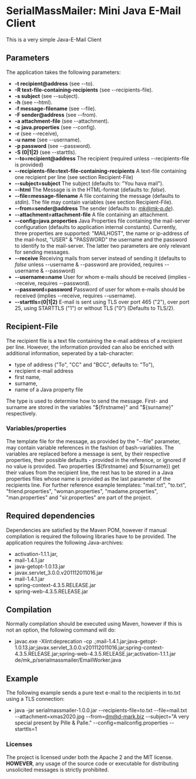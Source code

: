 # SerialMassMailer: Mini Java E-Mail Client

This is a very simple Java-E-Mail Client

## Parameters
The application takes the following parameters:
- **-t recipient@address** (see --to).
- **-R text-file-containing-recipients** (see --recipients-file).
- **-s subject** (see --subject).
- **-h** (see --html).
- **-f message-filename** (see --file).
- **-F sender@address** (see --from).
- **-a attachment-file** (see --attachment).
- **-c java.properties** (see --config).
- **-r** (see --receive),
- **-u name** (see --username).
- **-p password** (see --password).
- **-S (0|1|2)** (see --starttls).
- **--to=recipient@address**
The recipient (required unless --recipients-file is provided)
- **--recipients-file=text-file-containing-recipients**
A text-file containing one recipient per line (see section Recipient-File)
- **--subject=subject**
The subject (defaults to: "You hava mail").
- **--html**
The Message is in the HTML-format (defaults to: *false*).
- **--file=message-filename**
A file containing the message (defaults to *stdin*).
The file may contain variables (see section Recipient-File).
- **--from=sender@address**
The sender (defaults to: *mk@mk-p.de*).
- **--attachment=attachment-file**
A file containing an attachment.
- **--config=java.properties**
Java Properties file containing the mail-server configuration (defaults to application internal constants).
Currently, three properties are supported: "MAILHOST", the name or ip-address of the mail-host, "USER" & "PASSWORD" the username and the password to identify to the mail-server.  The latter two parameters are only relevant for sending messages.
- **--receive**
Receiving mails from server instead of sending it (defaults to *false* unless --username & --password are provided, requires --username & --password)
- **--username=name**
User for whom e-mails should be received (implies --receive, requires --password).
- **--password=password**
Password of user for whom e-mails should be received (implies --receive, requires --username).
- **--starttls=(0|1|2)**
E-mail is sent using TLS over port 465 ("2"), over port 25, using STARTTLS ("1") or without TLS ("0") (Defaults to TLS/2).

## Recipient-File
The recipient file is a text file containing the e-mail address of a recipient per line.
However, the information provided can also be enriched with additional information, seperated by a tab-character:
- type of address ("To", "CC" and "BCC", defaults to: "To"),
- recipient e-mail address
- first name,
- surname,
- name of a Java property file

The type is used to determine how to send the message.
First- and surname are stored in the variables "${firstname}" and "${surname}" respectively.
### Variables/properties
The template file for the message, as provided by the "--file" parameter, may contain variable references in the fashion of bash-variables.
The variables are replaced before a message is sent, by their respective properties, their possible defaults - provided in the reference, or ignored if no value is provided.
Two properties (${firstname} and ${surname}) get their values from the recipient line, the rest has to be stored in a Java properties files whose name is provided as the last parameter of the recipients line.
For further reference example templates: "mail.txt", "to.txt", "friend.properties", "woman.properties", "madame.properties", "man.properties" and "sir.properties" are part of the project.

## Required dependencies
Dependencies are satisfied by the Maven POM, however if manual compilation is required the following libraries have to be provided.
The application requires the following Java-archives:
- activation-1.1.1.jar,
- mail-1.4.1.jar
- java-getopt-1.0.13.jar
- javax.servlet_3.0.0.v201112011016.jar
- mail-1.4.1.jar
- spring-context-4.3.5.RELEASE.jar
- spring-web-4.3.5.RELEASE.jar

## Compilation
Normally compilation should be executed using Maven, however if this is not an option, the following command will do:
- javac.exe -Xlint:deprecation -cp .;mail-1.4.1.jar;java-getopt-1.0.13.jar;javax.servlet_3.0.0.v201112011016.jar;spring-context-4.3.5.RELEASE.jar;spring-web-4.3.5.RELEASE.jar;activation-1.1.1.jar  de/mk_p/serialmassmailer/EmailWorker.java

## Example
The following example sends a pure text e-mail to the recipients in to.txt using a TLS connection:
- java -jar serialmassmailer-1.0.0.jar  --recipients-file=to.txt --file=mail.txt --attachment=xmas2020.jpg --from=dm@d-mark.biz --subject="A very special present by Pille & Palle." --config=mailconfig.properties --starttls=1

### Licenses
The project is licensed under both the Apache 2 and the MIT license.
**HOWEVER**, any usage of the source code or executable for distributing unsolicited messages is strictly prohibited.
